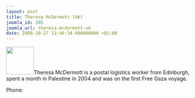 ```yaml
---
layout: post
title: Theresa McDermott (UK)
joomla_id: 205
joomla_url: theresa-mcdermott-uk
date: 2008-10-27 13:46:34.000000000 +01:00
---
```

<img src="http://www.freegaza.org/uploads/passengers/" width="75" />Theresa McDermott&nbsp;is a postal logistics worker from Edinburgh, spent a month in Palestine in 2004 and was on the first Free Gaza voyage. <br /><p><a href=""></a></p><p>Phone:</p>

